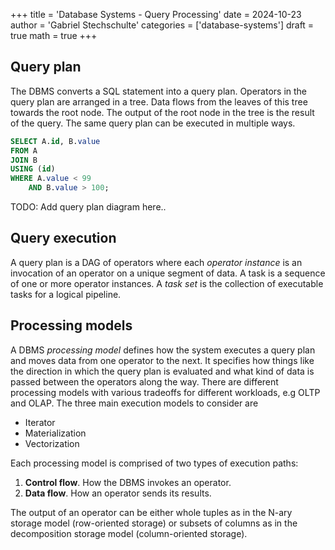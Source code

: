 +++
title = 'Database Systems - Query Processing'
date = 2024-10-23
author = 'Gabriel Stechschulte'
categories = ['database-systems']
draft = true
math = true
+++

## Query plan

The DBMS converts a SQL statement into a query plan. Operators in the query plan
are arranged in a tree. Data flows from the leaves of this tree towards the root node.
The output of the root node in the tree is the result of the query. The same query
plan can be executed in multiple ways.

```SQL
SELECT A.id, B.value
FROM A
JOIN B
USING (id)
WHERE A.value < 99
	AND B.value > 100;
```

TODO: Add query plan diagram here..

## Query execution

A query plan is a DAG of operators where each _operator instance_ is an invocation of an operator
on a unique segment of data. A task is a sequence of one or more operator instances. A _task set_
is the collection of executable tasks for a logical pipeline.


## Processing models

A DBMS _processing model_ defines how the system executes a query plan and moves data from
one operator to the next. It specifies how things like the direction in which the query plan is evaluated and what kind of data
is passed between the operators along the way. There are different processing models with
various tradeoffs for different workloads, e.g OLTP and OLAP. The three main execution models to consider are

- Iterator
- Materialization
- Vectorization

Each processing model is comprised of two types of execution paths:

1. **Control flow**. How the DBMS invokes an operator.
2. **Data flow**. How an operator sends its results.

The output of an operator can be either whole tuples as in the N-ary storage model (row-oriented
storage) or subsets of columns as in the decomposition storage model (column-oriented storage).
